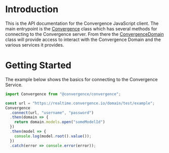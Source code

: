 # Introduction
This is the API documentation for the Convergence JavaScript client.  The main entrypoint is the [Convergence](classes/convergence.html) class which has several methods for connecting to the Convergence server. From there the [ConvergenceDomain](classes/convergencedomain.html) class will provide access to interact with the Convergence Domain and the various services it provides.

# Getting Started
The example below shows the basics for connecting to the Convergence Service.

```Typescript
import Convergence from "@convergence/convergence";

const url = "https://realtime.convergence.io/domain/test/example";
Convergence
  .connect(url, "username", "password")
  .then(domain => {
    return domain.models.open("someModelId")
  })
  .then(model => {
    console.log(model.root().value());
  })
  .catch(error => console.error(error));
```